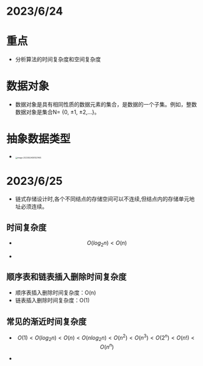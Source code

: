 # 2023/6/24



# 重点

* 分析算法的时间复杂度和空间复杂度



# 数据对象

* 数据对象是具有相同性质的数据元素的集合，是数据的一个子集。例如，整数数据对象是集合N= {0, ±1, ±2,…}。



# 抽象数据类型

* <img src="https://cvp.oss-cn-shanghai.aliyuncs.com/picgo/202306240810632.png" alt="image-20230624081027485" style="zoom: 33%;" />





# 2023/6/25

* 链式存储设计时,各个不同结点的存储空间可以不连续,但结点内的存储单元地址必须连续。



## 时间复杂度

* $$
  O(log_2n)<O(n)
  $$

* 



## 顺序表和链表插入删除时间复杂度

* 顺序表插入删除时间复杂度：O(n)
* 链表插入删除时间复杂度：O(1)



## 常见的渐近时间复杂度

* $$
  O(1)<O(log_2n)<O(n)<O(nlog_2n)<O(n^2)<O(n^3)<O(2^n)<O(n!)<O(n^n)
  $$

* 
